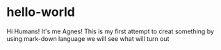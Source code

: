 # hello-world

Hi Humans! 
It's me Agnes! This is my first attempt to creat something by using mark-down language
we will see what will turn out
